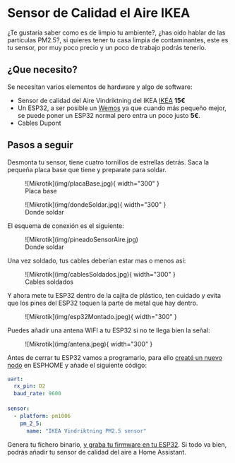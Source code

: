 # Sensor de Calidad el Aire IKEA

¿Te gustaría saber como es de limpio tu ambiente?, ¿has oido hablar de las partículas PM2.5?, si quieres tener tu casa limpia de contaminantes, este es tu sensor, por muy poco precio y un poco de trabajo podrás tenerlo.

## ¿Que necesito?

Se necesitan varios elementos de hardware y algo de software:

* Sensor de calidad del Aire Vindriktning del IKEA <a href="https://www.ikea.com/es/es/p/vindriktning-sensor-calidad-aire-70498242/" target="_blank">IKEA</a> **15€**
* Un ESP32, a ser posible un <a href="https://es.aliexpress.com/item/32816149164.html" target="_blank">Wemos</a> ya que cuando más pequeño mejor, se puede poner un ESP32 normal pero entra un poco justo **5€**.
* Cables Dupont

## Pasos a seguir

Desmonta tu sensor, tiene cuatro tornillos de estrellas detrás. Saca la pequeña placa base que tiene y preparate para soldar.

<figure markdown> 
  ![Mikrotik](img/placaBase.jpg){ width="300" }
  <figcaption>Placa base</figcaption>
</figure>


<figure markdown> 
  ![Mikrotik](img/dondeSoldar.jpg){ width="300" }
  <figcaption>Donde soldar</figcaption>
</figure>

El esquema de conexión es el siguiente:

<figure markdown> 
  ![Mikrotik](img/pineadoSensorAire.jpg)
  <figcaption>Donde soldar</figcaption>
</figure>

Una vez soldado, tus cables deberían estar mas o menos así:

<figure markdown> 
  ![Mikrotik](img/cablesSoldados.jpg){ width="300" }
  <figcaption>Cables soldados</figcaption>
</figure>

Y ahora mete tu ESP32 dentro de la cajita de plástico, ten cuidado y evita que los pines del ESP32 toquen la parte de metal que hay dentro.

<figure markdown> 
  ![Mikrotik](img/esp32Montado.jpeg){ width="300" }
</figure>

Puedes añadir una antena WIFI a tu ESP32 si no te llega bien la señal:

<figure markdown> 
  ![Mikrotik](img/antena.jpeg){ width="300" }
</figure>

Antes de cerrar tu ESP32 vamos a programarlo, para ello <a href="https://www.domoticafacil.xyz/integraciones/esphome/#crear-tu-primer-nodo-esp" target="_blank">creaté un nuevo nodo</a> en ESPHOME y añade el siguiente código:

```yaml
uart:
  rx_pin: D2
  baud_rate: 9600

sensor:
  - platform: pm1006
    pm_2_5:
      name: "IKEA Vindriktning PM2.5 sensor"
```

Genera tu fichero binario, <a href="https://www.domoticafacil.xyz/integraciones/esphome/#flashear-esp32" target="_blank">y graba tu firmware en tu ESP32</a>. Si todo va bien, podrás añadir tu sensor de calidad del aire a Home Assistant.



